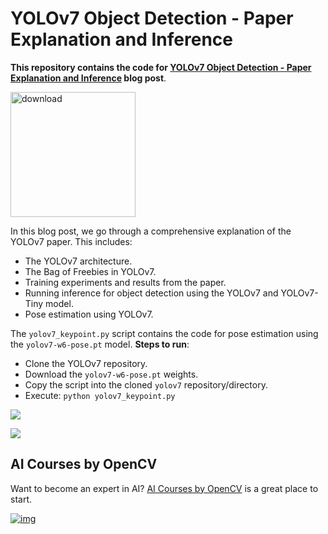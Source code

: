 # YOLOv7 Object Detection - Paper Explanation and Inference

**This repository contains the code for [YOLOv7 Object Detection - Paper Explanation and Inference](https://learnopencv.com/yolov7-object-detection-paper-explanation-and-inference/) blog post**.

[<img src="https://learnopencv.com/wp-content/uploads/2022/07/download-button-e1657285155454.png" alt="download" width="200">](https://www.dropbox.com/sh/wzjudk2pem80vp6/AAASXVagcwMsB2DrdLXvwNO1a?dl=1)

In this blog post, we go through a comprehensive explanation of the YOLOv7 paper. This includes:

* The YOLOv7 architecture.
* The Bag of Freebies in YOLOv7.
* Training experiments and results from the paper.
* Running inference for object detection using the YOLOv7 and YOLOv7-Tiny model.
* Pose estimation using YOLOv7.



The `yolov7_keypoint.py` script contains the code for pose estimation using the `yolov7-w6-pose.pt` model. **Steps to run**:

* Clone the YOLOv7 repository.
* Download the `yolov7-w6-pose.pt` weights.
* Copy the script into the cloned `yolov7` repository/directory.
* Execute: `python yolov7_keypoint.py` 



![](results/video_4_keypoint_with_boxes.gif)

![](results/video_5_keypoint_with_boxes.gif)

## AI Courses by OpenCV

Want to become an expert in AI? [AI Courses by OpenCV](https://opencv.org/courses/) is a great place to start.

[![img](https://learnopencv.com/wp-content/uploads/2023/01/AI-Courses-By-OpenCV-Github.png)](https://opencv.org/courses/)